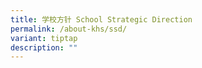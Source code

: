 ```yaml
---
title: 学校方针 School Strategic Direction
permalink: /about-khs/ssd/
variant: tiptap
description: ""
---
```

